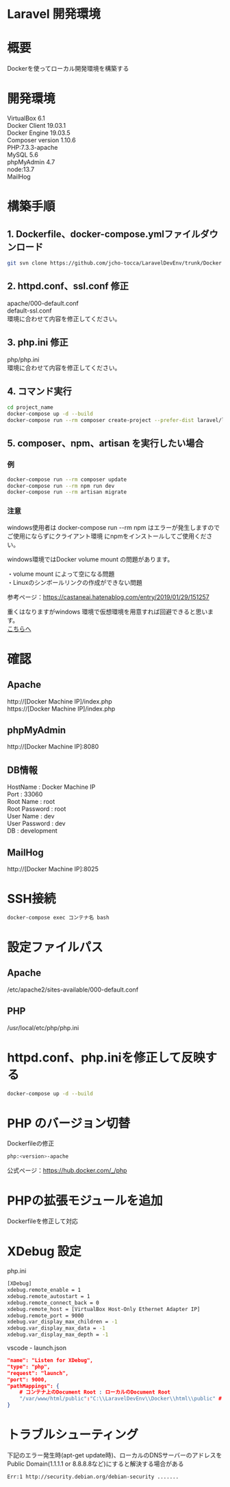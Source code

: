 Laravel 開発環境
====

# 概要
Dockerを使ってローカル開発環境を構築する

# 開発環境

VirtualBox 6.1  
Docker Client 19.03.1  
Docker Engine 19.03.5  
Composer version 1.10.6  
PHP:7.3.3-apache  
MySQL 5.6   
phpMyAdmin 4.7  
node:13.7  
MailHog  

# 構築手順
## 1. Dockerfile、docker-compose.ymlファイルダウンロード
```bash
git svn clone https://github.com/jcho-tocca/LaravelDevEnv/trunk/Docker project_name
```
## 2. httpd.conf、ssl.conf 修正
apache/000-default.conf  
default-ssl.conf  
環境に合わせて内容を修正してください。
## 3. php.ini 修正
php/php.ini  
環境に合わせて内容を修正してください。
## 4. コマンド実行
```bash
cd project_name
docker-compose up -d --build
docker-compose run --rm composer create-project --prefer-dist laravel/laravel .
```

## 5. composer、npm、artisan を実行したい場合
### 例
```bash
docker-compose run --rm composer update
docker-compose run --rm npm run dev
docker-compose run --rm artisan migrate 
```
### 注意
windows使用者は docker-compose run --rm npm はエラーが発生しますのでご使用にならずにクライアント環境	にnpmをインストールしてご使用ください。

windows環境ではDocker volume mount の問題があります。 

・volume mount によって空になる問題  
・Linuxのシンボールリンクの作成ができない問題  

参考ページ：https://castaneai.hatenablog.com/entry/2019/01/29/151257  

重くはなりますがwindows 環境で仮想環境を用意すれば回避できると思います。  
[こちらへ](https://github.com/jcho-tocca/LaravelDevEnv/tree/master/DockerOnVagrant)

# 確認

## Apache
http://[Docker Machine IP]/index.php  
https://[Docker Machine IP]/index.php

## phpMyAdmin
http://[Docker Machine IP]:8080

## DB情報
HostName : Docker Machine IP  
Port : 33060  
Root Name : root  
Root Password : root  
User Name : dev  
User Password : dev  
DB : development  

## MailHog
http://[Docker Machine IP]:8025

# SSH接続
```bash
docker-compose exec コンテナ名 bash
```

# 設定ファイルパス
## Apache
/etc/apache2/sites-available/000-default.conf
## PHP
/usr/local/etc/php/php.ini

# httpd.conf、php.iniを修正して反映する
```bash
docker-compose up -d --build
```
# PHP のバージョン切替
Dockerfileの修正  
```bash
php:<version>-apache
```
公式ページ：https://hub.docker.com/_/php
# PHPの拡張モジュールを追加
Dockerfileを修正して対応
# XDebug 設定
php.ini  
```bash
[XDebug]
xdebug.remote_enable = 1
xdebug.remote_autostart = 1
xdebug.remote_connect_back = 0
xdebug.remote_host = [VirtualBox Host-Only Ethernet Adapter IP]
xdebug.remote_port = 9000
xdebug.var_display_max_children = -1
xdebug.var_display_max_data = -1
xdebug.var_display_max_depth = -1
```
vscode - launch.json  
```json
"name": "Listen for XDebug",
"type": "php",
"request": "launch",
"port": 9000,
"pathMappings": {
	# コンテナ上のDocument Root : ローカルのDocument Root
	"/var/www/html/public":"C:\\LaravelDevEnv\\Docker\\html\\public" # ご自分の環境に合わせてください。
}
```
# トラブルシューティング

下記のエラー発生時(apt-get update時)、ローカルのDNSサーバーのアドレスを  
Public Domain(1.1.1.1 or 8.8.8.8など)にすると解決する場合がある

```bash
Err:1 http://security.debian.org/debian-security .......
```